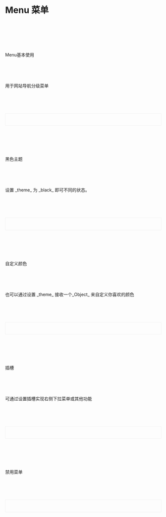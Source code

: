 # Menu 菜单

<br/>
<div class='btndoc1'>Menu基本使用</div>
<div class='btndoc1'>用于网站导航分级菜单</div>
<div class="btndoc2">
  <demo1/>
</div>
<Suspense><codeds compname="menu" demoname="demo1"></codeds></Suspense>

<br/>
<div class='btndoc1'>黑色主题</div>
<div class='btndoc1'>设置 _theme_ 为 _black_ 即可不同的状态。</div>
<div class="btndoc2">
  <demo2/>
</div>
<Suspense><codeds compname="menu" demoname="demo2"></codeds></Suspense>

<br/>
<div class='btndoc1'>自定义颜色</div>
<div class='btndoc1'>也可以通过设置 _theme_ 接收一个_Object_ 来自定义你喜欢的颜色</div>
<div class="btndoc2">
  <demo3/>
</div>
<Suspense><codeds compname="menu" demoname="demo3"></codeds></Suspense>

<br/>
<div class='btndoc1'>插槽</div>
<div class='btndoc1'>可通过设置插槽实现右侧下拉菜单或其他功能</div>
<div class="btndoc2">
  <demo4/>
</div>
<Suspense><codeds compname="menu" demoname="demo4"></codeds></Suspense>

<br/>
<div class='btndoc1'>禁用菜单</div>
<div class='btndoc1'></div>
<div class="btndoc2">
  <demo6/>
</div>
<Suspense><codeds compname="menu" demoname="demo6"></codeds></Suspense>

<br/>
<br/>
<div class="btndoc1">
<DOC title="Menu 属性" type=prop :body="menupropsData"></DOC>
</div>

<br/>
<div class="btndoc1">
<DOC title="options API" type=prop :body="menuOpAPIData"></DOC>
</div>

<br/>
<div class="btndoc1">
<DOC title="options API" type=event :body="eventData"></DOC>
</div>

<script setup>
import demo1 from './demo1.vue'
import demo2 from './demo2.vue'
import demo3 from './demo3.vue'
import demo4 from './demo4.vue'
import demo6 from './demo6.vue'
import DOC from '@/components/docview.vue';
import codeds from '@/components/codeds.vue';
// import Attributes from './Attributes.vue'
// import Theme from './theme.vue'
// import Options from './options.vue'
// import Event from './Events.vue'
// import preview from '@/components/preview.vue'

const eventData = [
   {name:"focus",red:'input在获取焦点时触发',attr:'(event: Event)',exm:'focus=(e)=>{console.log(e.target.value)}'},
      {name:"blur",red:'input在失去焦点时触发',attr:'(event: Event)',exm:'blur=(e)=>{console.log(e.target.value)}'},
      {name:"input",red:'input值变化时触发',attr:'(value: string | number)',exm:'input=(e)=>{console.log(e)}'},
      {name:"change",red:'用户获得焦点并按下回车时触发',attr:'(event: Event)',exm:'change=(e)=>{console.log(e.target.value)}'},
      {name:"clear",red:'可清空的input点击清空按钮时触发',attr:'——',exm:'——'},
]

const menuOpAPIData = [
  {
        attr: "title",
        red: "菜单名称",
        type: "String",
        sel: "——",
        def: "title",
      },
      {
        attr: "children",
        red: "节点子集数据",
        type: "Array",
        sel: "——",
        def: "——",
      },
      {
        attr: "disabled",
        red: "是否禁用",
        type: "Boolean",
        sel: "true / false",
        def: "——",
      },
      {
        attr: "*",
        red: "其他自定拓展配置字段，如：id、vlaue",
        type: "String",
        sel: "——",
        def: "——",
      },
]

const menupropsData = [
  {
        attr: "options",
        red: "菜单树形数据，见下方options API",
        type: "Array",
        sel: "——",
        def: "——",
      },
      {
        attr: "theme",
        red: "主题类型，支持white,black两种，并且可自行配置，见下方theme API",
        type: "String | Object",
        sel: "white / black",
        def: "white",
      },
      {
        attr: "type",
        red: "菜单布局方式",
        type: "String",
        sel: "vertical / horizontal",
        def: "vertical",
      },
      {
        attr: "disabled",
        red: "是否禁用",
        type: "Boolean",
        sel: "true / false",
        def: "false",
      },
      {
        attr: "readonly",
        red: "原生属性，是否只读",
        type: "Boolean",
        sel: "true / false",
        def: "false",
      },
      {
        attr: "form",
        red: "原生属性，所属表单",
        type: "String",
        sel: "——",
        def: "——",
      },
      {
        attr: "clearable",
        red: "是否可清空",
        type: "Boolean",
        sel: "true / false",
        def: "false",
      },
      {
        attr: "showPassword",
        red: "是否显示密码查看图标，需配合type为password类型一起使用",
        type: "Boolean",
        sel: "true / false",
        def: "false",
      },
      {
        attr: "size",
        red: "尺寸大小",
        type: "String",
        sel: "default / small / mini",
        def: "default",
      },
      {
        attr: "leftIcon / rightIcon",
        red: "是否带图标，并确定图标的位置",
        type: "String",
        sel: "参考图标库",
        def: "——",
      },
      {
        attr: "autofocus",
        red: "是否自动获取输入框焦点",
        type: "Boolean",
        sel: "true / false",
        def: "false",
      },
      {
        attr: "focusColor",
        red: "自定义Focus颜色的色值",
        type: "String",
        sel: "——",
        def: "——",
      },
]
</script>

<style scoped>
    .btndoc2{
        display:"block";
        border:1px solid #f0f0f0;
        /* height:20vh; */
        padding-top:2vw;
        padding-bottom:2vw;
       margin-top:2vh;
    }
    .btndoc1{
        margin-top:2vh;
    }
</style>
